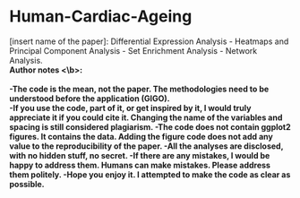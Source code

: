# Human-Cardiac-Ageing
[insert name of the paper]: Differential Expression Analysis - Heatmaps and Principal Component Analysis - Set Enrichment Analysis - Network Analysis. <br>
<b> Author notes <\b>: <br>       
-The code is the mean, not the paper. The methodologies need to be understood before the application (GIGO).<br>
                    -If you use the code, part of it, or get inspired by it, I would truly appreciate it if you could cite it. Changing the name of the variables and spacing is still considered plagiarism. 
                    -The code does not contain ggplot2 figures. It contains the data. Adding the figure code does not add any value to the reproducibility of the paper.
                    -All the analyses are disclosed, with no hidden stuff, no secret. 
                    -If there are any mistakes, I would be happy to address them. Humans can make mistakes. Please address them politely.
                    -Hope you enjoy it. I attempted to make the code as clear as possible.
